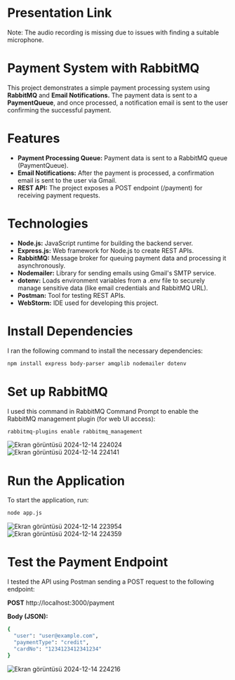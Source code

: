 # Presentation Link


Note: The audio recording is missing due to issues with finding a suitable microphone.

# Payment System with RabbitMQ

This project demonstrates a simple payment processing system using **RabbitMQ** and **Email Notifications.** The payment data is sent to a **PaymentQueue**, and once processed, a notification email is sent to the user confirming the successful payment.

# Features

 - **Payment Processing Queue:** Payment data is sent to a RabbitMQ queue (PaymentQueue).
 - **Email Notifications:** After the payment is processed, a confirmation email is sent to the user via Gmail.
 - **REST API:** The project exposes a POST endpoint (/payment) for receiving payment requests.

# Technologies

 - **Node.js:** JavaScript runtime for building the backend server.
 - **Express.js:** Web framework for Node.js to create REST APIs.
 - **RabbitMQ:** Message broker for queuing payment data and processing it asynchronously.
 - **Nodemailer:** Library for sending emails using Gmail's SMTP service.
 - **dotenv:** Loads environment variables from a .env file to securely manage sensitive data (like email credentials and RabbitMQ URL).
 - **Postman:** Tool for testing REST APIs.
 - **WebStorm:** IDE used for developing this project.

# Install Dependencies

I ran the following command to install the necessary dependencies:
```bash
npm install express body-parser amqplib nodemailer dotenv
```

# Set up RabbitMQ
I used this command in RabbitMQ Command Prompt to enable the RabbitMQ management plugin (for web UI access):
```bash
rabbitmq-plugins enable rabbitmq_management
```
![Ekran görüntüsü 2024-12-14 224024](https://github.com/user-attachments/assets/9958dd01-e663-4bdd-9577-a888b1e9555a)
![Ekran görüntüsü 2024-12-14 224141](https://github.com/user-attachments/assets/704b2ff7-d309-4c77-97eb-0f12c709d909)

# Run the Application

To start the application, run:
```bash
node app.js
```
![Ekran görüntüsü 2024-12-14 223954](https://github.com/user-attachments/assets/3b9f12f8-93bd-4ddb-aa00-bc8392d0b96a)
![Ekran görüntüsü 2024-12-14 224359](https://github.com/user-attachments/assets/1c155aab-50e7-48bc-8431-2b157f68ed75)


# Test the Payment Endpoint

I tested the API using Postman sending a POST request to the following endpoint:

**POST** http://localhost:3000/payment

**Body (JSON):**
```bash
{
  "user": "user@example.com",
  "paymentType": "credit",
  "cardNo": "1234123412341234"
}
```

![Ekran görüntüsü 2024-12-14 224216](https://github.com/user-attachments/assets/11ed3583-ebbe-4661-aa8f-796cd284fc31)

